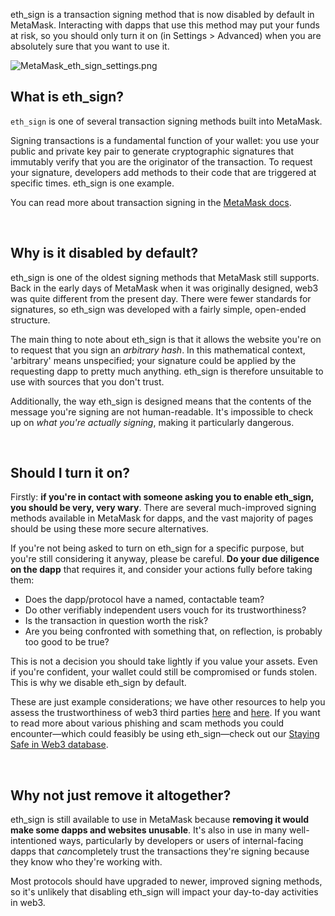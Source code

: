 eth\_sign is a transaction signing method that is now disabled by default in MetaMask. Interacting with dapps that use this method may put your funds at risk, so you should only turn it on (in Settings > Advanced) when you are absolutely sure that you want to use it.


![MetaMask_eth_sign_settings.png](https://support.metamask.io/hc/article_attachments/17358130003995)


What is eth\_sign?
------------------


`eth_sign` is one of several transaction signing methods built into MetaMask. 


Signing transactions is a fundamental function of your wallet: you use your public and private key pair to generate cryptographic signatures that immutably verify that you are the originator of the transaction. To request your signature, developers add methods to their code that are triggered at specific times. eth\_sign is one example.


You can read more about transaction signing in the [MetaMask docs](https://docs.metamask.io/guide/signing-data.html).


 


Why is it disabled by default?
------------------------------


eth\_sign is one of the oldest signing methods that MetaMask still supports. Back in the early days of MetaMask when it was originally designed, web3 was quite different from the present day. There were fewer standards for signatures, so eth\_sign was developed with a fairly simple, open-ended structure. 


The main thing to note about eth\_sign is that it allows the website you're on to request that you sign an *arbitrary hash*. In this mathematical context, 'arbitrary' means unspecified; your signature could be applied by the requesting dapp to pretty much anything. eth\_sign is therefore unsuitable to use with sources that you don't trust.


Additionally, the way eth\_sign is designed means that the contents of the message you're signing are not human-readable. It's impossible to check up on *what you're actually signing*, making it particularly dangerous. 


 


Should I turn it on?
--------------------


Firstly: **if you're in contact with someone asking you to enable eth\_sign, you should be very, very wary**. There are several much-improved signing methods available in MetaMask for dapps, and the vast majority of pages should be using these more secure alternatives. 


If you're not being asked to turn on eth\_sign for a specific purpose, but you're still considering it anyway, please be careful. **Do your due diligence on the dapp** that requires it, and consider your actions fully before taking them:


* Does the dapp/protocol have a named, contactable team?
* Do other verifiably independent users vouch for its trustworthiness?
* Is the transaction in question worth the risk?
* Are you being confronted with something that, on reflection, is probably too good to be true?


This is not a decision you should take lightly if you value your assets. Even if you're confident, your wallet could still be compromised or funds stolen. This is why we disable eth\_sign by default.


These are just example considerations; we have other resources to help you assess the trustworthiness of web3 third parties [here](https://support.metamask.io/hc/en-us/articles/10143114273563) and [here](https://support.metamask.io/hc/en-us/articles/4403988839451). If you want to read more about various phishing and scam methods you could encounter—which could feasibly be using eth\_sign—check out our [Staying Safe in Web3 database](https://support.metamask.io/hc/sections/11294597751963). 


 


Why not just remove it altogether?
----------------------------------


eth\_sign is still available to use in MetaMask because **removing it would make some dapps and websites unusable**. It's also in use in many well-intentioned ways, particularly by developers or users of internal-facing dapps that *can*completely trust the transactions they're signing because they know who they're working with. 


Most protocols should have upgraded to newer, improved signing methods, so it's unlikely that disabling eth\_sign will impact your day-to-day activities in web3. 

